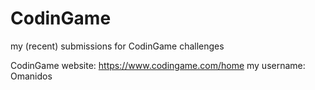 # CodinGame

my (recent) submissions for CodinGame challenges

CodinGame website: https://www.codingame.com/home
my username: Omanidos
